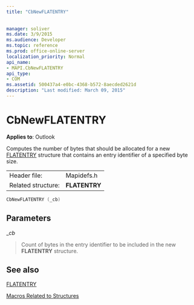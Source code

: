 ```yaml
---
title: "CbNewFLATENTRY"
 
 
manager: soliver
ms.date: 3/9/2015
ms.audience: Developer
ms.topic: reference
ms.prod: office-online-server
localization_priority: Normal
api_name:
- MAPI.CbNewFLATENTRY
api_type:
- COM
ms.assetid: 500437a4-e0bc-4368-b572-8aecded2621d
description: "Last modified: March 09, 2015"
---
```


# CbNewFLATENTRY

  
  
**Applies to**: Outlook 
  
Computes the number of bytes that should be allocated for a new [FLATENTRY](flatentry.md) structure that contains an entry identifier of a specified byte size. 
  
|||
|:-----|:-----|
|Header file:  <br/> |Mapidefs.h  <br/> |
|Related structure:  <br/> |**FLATENTRY** <br/> |
   
```cpp
CbNewFLATENTRY (_cb)
```

## Parameters

 __cb_
  
> Count of bytes in the entry identifier to be included in the new **FLATENTRY** structure. 
    
## See also



[FLATENTRY](flatentry.md)


[Macros Related to Structures](macros-related-to-structures.md)

